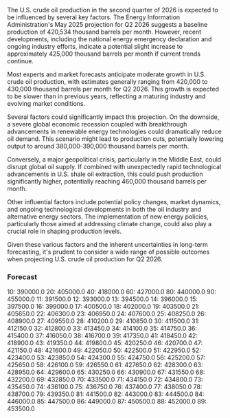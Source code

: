 The U.S. crude oil production in the second quarter of 2026 is expected to be influenced by several key factors. The Energy Information Administration's May 2025 projection for Q2 2026 suggests a baseline production of 420,534 thousand barrels per month. However, recent developments, including the national energy emergency declaration and ongoing industry efforts, indicate a potential slight increase to approximately 425,000 thousand barrels per month if current trends continue.

Most experts and market forecasts anticipate moderate growth in U.S. crude oil production, with estimates generally ranging from 420,000 to 430,000 thousand barrels per month for Q2 2026. This growth is expected to be slower than in previous years, reflecting a maturing industry and evolving market conditions.

Several factors could significantly impact this projection. On the downside, a severe global economic recession coupled with breakthrough advancements in renewable energy technologies could dramatically reduce oil demand. This scenario might lead to production cuts, potentially lowering output to around 380,000-390,000 thousand barrels per month.

Conversely, a major geopolitical crisis, particularly in the Middle East, could disrupt global oil supply. If combined with unexpectedly rapid technological advancements in U.S. shale oil extraction, this could push production significantly higher, potentially reaching 460,000 thousand barrels per month.

Other influential factors include potential policy changes, market dynamics, and ongoing technological developments in both the oil industry and alternative energy sectors. The implementation of new energy policies, particularly those aimed at addressing climate change, could also play a crucial role in shaping production levels.

Given these various factors and the inherent uncertainties in long-term forecasting, it's prudent to consider a wide range of possible outcomes when projecting U.S. crude oil production for Q2 2026.

### Forecast

10: 390000.0
20: 405000.0
40: 418000.0
60: 427000.0
80: 440000.0
90: 455000.0
11: 391500.0
12: 393000.0
13: 394500.0
14: 396000.0
15: 397500.0
16: 399000.0
17: 400500.0
18: 402000.0
19: 403500.0
21: 405650.0
22: 406300.0
23: 406950.0
24: 407600.0
25: 408250.0
26: 408900.0
27: 409550.0
28: 410200.0
29: 410850.0
30: 411500.0
31: 412150.0
32: 412800.0
33: 413450.0
34: 414100.0
35: 414750.0
36: 415400.0
37: 416050.0
38: 416700.0
39: 417350.0
41: 418450.0
42: 418900.0
43: 419350.0
44: 419800.0
45: 420250.0
46: 420700.0
47: 421150.0
48: 421600.0
49: 422050.0
50: 422500.0
51: 422950.0
52: 423400.0
53: 423850.0
54: 424300.0
55: 424750.0
56: 425200.0
57: 425650.0
58: 426100.0
59: 426550.0
61: 427650.0
62: 428300.0
63: 428950.0
64: 429600.0
65: 430250.0
66: 430900.0
67: 431550.0
68: 432200.0
69: 432850.0
70: 433500.0
71: 434150.0
72: 434800.0
73: 435450.0
74: 436100.0
75: 436750.0
76: 437400.0
77: 438050.0
78: 438700.0
79: 439350.0
81: 441500.0
82: 443000.0
83: 444500.0
84: 446000.0
85: 447500.0
86: 449000.0
87: 450500.0
88: 452000.0
89: 453500.0